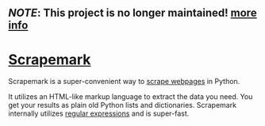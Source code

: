 
*NOTE*: This project is no longer maintained! [more info](http://blog.arshaw.com/1/post/2013/03/reflecting-on-scrapemark.html)
---------------------------------------------------------

[Scrapemark](http://arshaw.com/scrapemark/)
============

Scrapemark is a super-convenient way to
[scrape webpages](http://en.wikipedia.org/wiki/Web_scraping)
in Python.

It utilizes an HTML-like markup language to extract the data you need.
You get your results as plain old Python lists and dictionaries.
Scrapemark internally utilizes [regular expressions](http://en.wikipedia.org/wiki/Regular_expression)
and is super-fast.